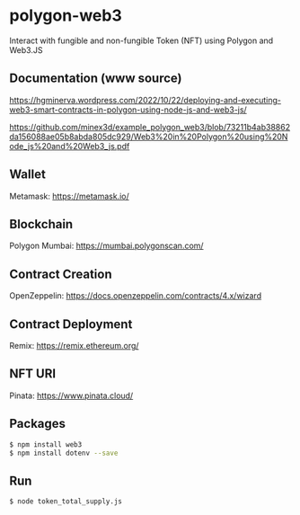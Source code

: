 # polygon-web3

Interact with fungible and non-fungible Token (NFT) using Polygon and Web3.JS

## Documentation (www source)

https://hgminerva.wordpress.com/2022/10/22/deploying-and-executing-web3-smart-contracts-in-polygon-using-node-js-and-web3-js/

https://github.com/minex3d/example_polygon_web3/blob/73211b4ab38862da156088ae05b8abda805dc929/Web3%20in%20Polygon%20using%20Node_js%20and%20Web3_js.pdf

## Wallet 

Metamask: https://metamask.io/

## Blockchain

Polygon Mumbai: https://mumbai.polygonscan.com/

## Contract Creation

OpenZeppelin: https://docs.openzeppelin.com/contracts/4.x/wizard

## Contract Deployment

Remix: https://remix.ethereum.org/

## NFT URI

Pinata: https://www.pinata.cloud/

## Packages

```sh
$ npm install web3
$ npm install dotenv --save
```

## Run

```sh
$ node token_total_supply.js
```







